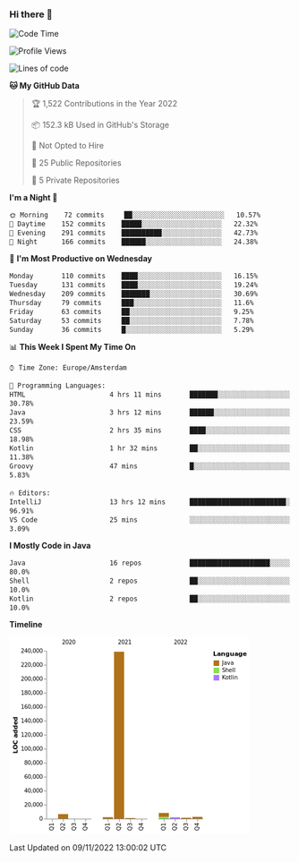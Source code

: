 ### Hi there 👋


<!--START_SECTION:waka-->
![Code Time](http://img.shields.io/badge/Code%20Time-2%2C594%20hrs%2052%20mins-blue)

![Profile Views](http://img.shields.io/badge/Profile%20Views-0-blue)

![Lines of code](https://img.shields.io/badge/From%20Hello%20World%20I%27ve%20Written-263%20Thousand%20lines%20of%20code-blue)

**🐱 My GitHub Data** 

> 🏆 1,522 Contributions in the Year 2022
 > 
> 📦 152.3 kB Used in GitHub's Storage 
 > 
> 🚫 Not Opted to Hire
 > 
> 📜 25 Public Repositories 
 > 
> 🔑 5 Private Repositories  
 > 
**I'm a Night 🦉** 

```text
🌞 Morning    72 commits     ██░░░░░░░░░░░░░░░░░░░░░░░   10.57% 
🌆 Daytime    152 commits    █████░░░░░░░░░░░░░░░░░░░░   22.32% 
🌃 Evening    291 commits    ██████████░░░░░░░░░░░░░░░   42.73% 
🌙 Night      166 commits    ██████░░░░░░░░░░░░░░░░░░░   24.38%

```
📅 **I'm Most Productive on Wednesday** 

```text
Monday       110 commits    ████░░░░░░░░░░░░░░░░░░░░░   16.15% 
Tuesday      131 commits    ████░░░░░░░░░░░░░░░░░░░░░   19.24% 
Wednesday    209 commits    ███████░░░░░░░░░░░░░░░░░░   30.69% 
Thursday     79 commits     ███░░░░░░░░░░░░░░░░░░░░░░   11.6% 
Friday       63 commits     ██░░░░░░░░░░░░░░░░░░░░░░░   9.25% 
Saturday     53 commits     ██░░░░░░░░░░░░░░░░░░░░░░░   7.78% 
Sunday       36 commits     █░░░░░░░░░░░░░░░░░░░░░░░░   5.29%

```


📊 **This Week I Spent My Time On** 

```text
⌚︎ Time Zone: Europe/Amsterdam

💬 Programming Languages: 
HTML                     4 hrs 11 mins       ███████░░░░░░░░░░░░░░░░░░   30.78% 
Java                     3 hrs 12 mins       ██████░░░░░░░░░░░░░░░░░░░   23.59% 
CSS                      2 hrs 35 mins       ████░░░░░░░░░░░░░░░░░░░░░   18.98% 
Kotlin                   1 hr 32 mins        ██░░░░░░░░░░░░░░░░░░░░░░░   11.38% 
Groovy                   47 mins             █░░░░░░░░░░░░░░░░░░░░░░░░   5.83%

🔥 Editors: 
IntelliJ                 13 hrs 12 mins      ████████████████████████░   96.91% 
VS Code                  25 mins             ░░░░░░░░░░░░░░░░░░░░░░░░░   3.09%

```

**I Mostly Code in Java** 

```text
Java                     16 repos            ████████████████████░░░░░   80.0% 
Shell                    2 repos             ██░░░░░░░░░░░░░░░░░░░░░░░   10.0% 
Kotlin                   2 repos             ██░░░░░░░░░░░░░░░░░░░░░░░   10.0%

```


**Timeline**

![Chart not found](https://raw.githubusercontent.com/powercasgamer/powercasgamer/master/charts/bar_graph.png) 


 Last Updated on 09/11/2022 13:00:02 UTC
<!--END_SECTION:waka-->
